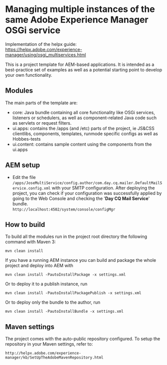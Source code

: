 # Managing multiple instances of the same Adobe Experience Manager OSGi service

Implementation of the helpx guide:   
https://helpx.adobe.com/experience-manager/using/osgi_multiservices.html

This is a project template for AEM-based applications. It is intended as a best-practice set of examples as well as a potential starting point to develop your own functionality.

## Modules

The main parts of the template are:

* core: Java bundle containing all core functionality like OSGi services, listeners or schedulers, as well as component-related Java code such as servlets or request filters.
* ui.apps: contains the /apps (and /etc) parts of the project, ie JS&CSS clientlibs, components, templates, runmode specific configs as well as Hobbes-tests
* ui.content: contains sample content using the components from the ui.apps


## AEM setup

- Edit the file 
`/apps/JoseMultiService/config.author/com.day.cq.mailer.DefaultMailService.config.xml`
with your SMTP configuration.
After deploying the project, you can check if your configuration was successfully applied by going to the Web Console and checking the '**Day CQ Mail Service**' bundle.  
`http://localhost:4502/system/console/configMgr`

## How to build

To build all the modules run in the project root directory the following command with Maven 3:

    mvn clean install

If you have a running AEM instance you can build and package the whole project and deploy into AEM with  

    mvn clean install -PautoInstallPackage -x settings.xml
    
Or to deploy it to a publish instance, run

    mvn clean install -PautoInstallPackagePublish -x settings.xml
    
Or to deploy only the bundle to the author, run

    mvn clean install -PautoInstallBundle -x settings.xml

## Maven settings

The project comes with the auto-public repository configured. To setup the repository in your Maven settings, refer to:

    http://helpx.adobe.com/experience-manager/kb/SetUpTheAdobeMavenRepository.html
